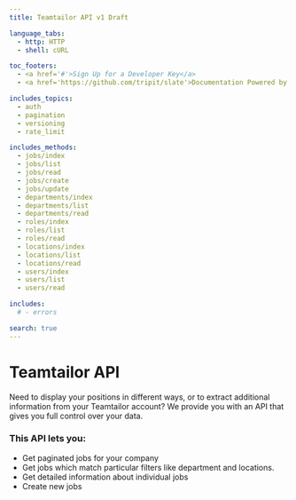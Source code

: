 ```yaml
---
title: Teamtailor API v1 Draft

language_tabs:
  - http: HTTP
  - shell: cURL

toc_footers:
  - <a href='#'>Sign Up for a Developer Key</a>
  - <a href='https://github.com/tripit/slate'>Documentation Powered by Slate</a>

includes_topics:
  - auth
  - pagination
  - versioning
  - rate_limit

includes_methods:
  - jobs/index
  - jobs/list
  - jobs/read
  - jobs/create
  - jobs/update
  - departments/index
  - departments/list
  - departments/read
  - roles/index
  - roles/list
  - roles/read
  - locations/index
  - locations/list
  - locations/read
  - users/index
  - users/list
  - users/read

includes:
  # - errors

search: true
---
```


# Teamtailor API
Need to display your positions in different ways, or to extract additional information from your Teamtailor account? We provide you with an API that gives you full control over your data.

### This API lets you:

* Get paginated jobs for your company
* Get jobs which match particular filters like department and locations.
* Get detailed information about individual jobs
* Create new jobs
